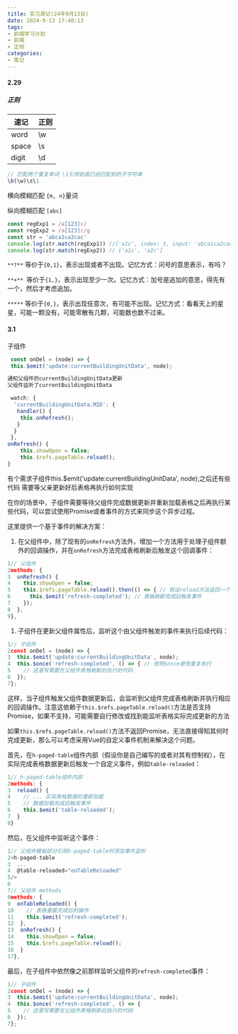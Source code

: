 ```yaml
---
title: 实习周记(24年9月13日)
date: 2024-9-13 17:40:13
tags:
- 前端学习计划
- 前端
- 正则
categories: 
- 笔记
---
```


#### 2.29

##### 正则

| 速记  | 正则 |
| ----- | ---- |
| word  | \w   |
| space | \s   |
| digit | \d   |

```js
// 匹配两个重复单词 \1引用前面已经匹配到的子字符串
\b(\w)\s\1
```

横向模糊匹配 `{m, n}`量词

纵向模糊匹配 `[abc]`

```js
const regExp1 = /a[123]c/
const regExp2 = /a[123]c/g
const str = 'abca1ca2cac'
console.log(str.match(regExp1)) //['a1c', index: 3, input: 'abca1ca2cac', groups: undefined]
console.log(str.match(regExp2)) // ['a1c', 'a2c']
```

`**?**` 等价于`{0,1}`，表示出现或者不出现。记忆方式：问号的意思表示，有吗？

`**+** `等价于`{1,}`，表示出现至少一次。记忆方式：加号是追加的意思，得先有一个，然后才考虑追加。

`*****` 等价于`{0,}`，表示出现任意次，有可能不出现。记忆方式：看看天上的星星，可能一颗没有，可能零散有几颗，可能数也数不过来。

#### 3.1

子组件

```js
 const onDel = (node) => {
 this.$emit('update:currentBuildingUnitData', node);
```

```js
通知父组件的currentBuildingUnitData更新
父组件监听了currentBuildingUnitData

 watch: {
  'currentBuildingUnitData.MID': {
   handler() {
    this.onRefresh();
   }
  }
 },
onRefresh() {
	this.showOpen = false;
	this.$refs.pageTable.reload();
}

```

有个需求子组件this.$emit('update:currentBuildingUnitData', node);之后还有些代码 需要等父亲更新好后表格再执行如何实现

在你的场景中，子组件需要等待父组件完成数据更新并重新加载表格之后再执行某些代码，可以尝试使用Promise或者事件的方式来同步这个异步过程。

这里提供一个基于事件的解决方案：

1. 在父组件中，除了现有的`onRefresh`方法外，增加一个方法用于处理子组件额外的回调操作，并在`onRefresh`方法完成表格刷新后触发这个回调事件：

```javascript
1// 父组件
2methods: {
3  onRefresh() {
4    this.showOpen = false;
5    this.$refs.pageTable.reload().then(() => { // 假设reload方法返回一个Promise
6      this.$emit('refresh-completed'); // 表格刷新完成后触发事件
7    });
8  },
9},
```

1. 子组件在更新父组件属性后，监听这个由父组件触发的事件来执行后续代码：

```javascript
1// 子组件
2const onDel = (node) => {
3  this.$emit('update:currentBuildingUnitData', node);
4  this.$once('refresh-completed', () => { // 使用$once避免重复执行
5    // 这里写需要在父组件表格刷新后执行的代码
6  });
7};
```

这样，当子组件触发父组件数据更新后，会监听到父组件完成表格刷新并执行相应的回调操作。注意这依赖于`this.$refs.pageTable.reload()`方法是否支持Promise，如果不支持，可能需要自行修改或找到能监听表格实际完成更新的方法

如果`this.$refs.pageTable.reload()`方法不返回Promise，无法直接得知其何时完成更新，那么可以考虑采用Vue的自定义事件机制来解决这个问题。

首先，在`h-paged-table`组件内部（假设你是自己编写的或者对其有控制权），在实际完成表格数据更新后触发一个自定义事件，例如`table-reloaded`：

```javascript
1// h-paged-table组件内部
2methods: {
3  reload() {
4    // ... 实现表格数据的重新加载
5    // 数据加载完成后触发事件
6    this.$emit('table-reloaded');
7  }
8}
```

然后，在父组件中监听这个事件：

```javascript
1// 父组件模板部分引用h-paged-table时添加事件监听
2<h-paged-table
3  ...
4  @table-reloaded="onTableReloaded"
5/>
6
7// 父组件 methods
8methods: {
9  onTableReloaded() {
10    // 表格重载完成后的操作
11    this.$emit('refresh-completed');
12  },
13  onRefresh() {
14    this.showOpen = false;
15    this.$refs.pageTable.reload();
16  }
17},
```

最后，在子组件中依然像之前那样监听父组件的`refresh-completed`事件：

```javascript
1// 子组件
2const onDel = (node) => {
3  this.$emit('update:currentBuildingUnitData', node);
4  this.$once('refresh-completed', () => {
5    // 这里写需要在父组件表格刷新后执行的代码
6  });
7};
```

